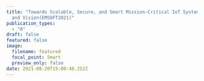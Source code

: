 ```yaml
---
title: "Towards Scalable, Secure, and Smart Mission-Critical IoT Systems: Review
  and Vision(EMSOFT2021)"
publication_types:
  - "0"
draft: false
featured: false
image:
  filename: featured
  focal_point: Smart
  preview_only: false
date: 2021-08-20T15:00:48.252Z
---
```

